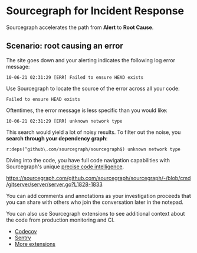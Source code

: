 # Sourcegraph for Incident Response

Sourcegraph accelerates the path from **Alert** to **Root Cause**.

## Scenario: root causing an error

The site goes down and your alerting indicates the following log error message:
```
10-06-21 02:31:29 [ERR] Failed to ensure HEAD exists
```

Use Sourcegraph to locate the source of the error across all your code:

```sourcegraph
Failed to ensure HEAD exists
```

Oftentimes, the error message is less specific than you would like:

```
10-06-21 02:31:29 [ERR] unknown network type
```

This search would yield a lot of noisy results. To filter out the noise, you **search through your dependency graph**:

```sourcegraph
r:deps(^github\.com/sourcegraph/sourcegraph$) unknown network type
```

Diving into the code, you have full code navigation capabilities with Sourcegraph's unique [precise code intelligence](https://docs.sourcegraph.com/code_intelligence/explanations/precise_code_intelligence).

https://sourcegraph.com/github.com/sourcegraph/sourcegraph/-/blob/cmd/gitserver/server/server.go?L1828-1833

You can add comments and annotations as your investigation proceeds that you can share with others who join the conversation later in the notepad.



You can also use Sourcegraph extensions to see additional context about the code from production monitoring and CI.
* [Codecov](https://sourcegraph.com/github.com/sourcegraph/sourcegraph/-/blob/cmd/gitserver/server/server.go?subtree=true)
* [Sentry](https://sourcegraph.com/github.com/sourcegraph/sourcegraph@8d884dbf87571629667d799b2d40f2f3ee00dadf/-/blob/schema/schema.go?L106-110)
* [More extensions](https://sourcegraph.com/extensions)
